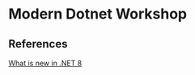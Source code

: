 ﻿# Modern Dotnet Workshop


## References

[What is new in .NET 8](https://learn.microsoft.com/en-us/dotnet/core/whats-new/dotnet-8)

